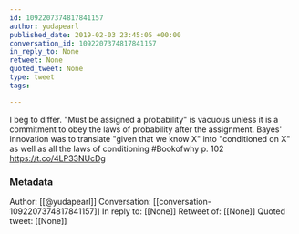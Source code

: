 ```yaml
---
id: 1092207374817841157
author: yudapearl
published_date: 2019-02-03 23:45:05 +00:00
conversation_id: 1092207374817841157
in_reply_to: None
retweet: None
quoted_tweet: None
type: tweet
tags:

---
```


I beg to differ. "Must be assigned a probability" is vacuous unless it is a commitment to obey the laws of probability after the assignment. Bayes' innovation was to translate "given that we know X" into "conditioned on X" as well as all the laws of conditioning #Bookofwhy p. 102 https://t.co/4LP33NUcDg

### Metadata

Author: [[@yudapearl]]
Conversation: [[conversation-1092207374817841157]]
In reply to: [[None]]
Retweet of: [[None]]
Quoted tweet: [[None]]
